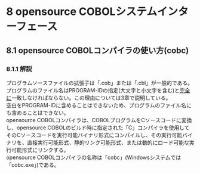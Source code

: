 # 8 opensource COBOLシステムインターフェース
## 8.1 opensource COBOLコンパイラの使い方(cobc)
### 8.1.1 解説

プログラムソースファイルの拡張子は「.cob」または「.cbl」が一般的である。  
プログラムのファイル名はPROGRAM-IDの指定(大文字と小文字を含む)と<u>完全に</u>一致しなければならない。この理由については3章で説明している。  
空白をPROGRAM-IDに含めることはできないため、プログラムのファイル名にも含めることはできない。  
opensource COBOLコンパイラは、COBOLプログラムをCソースコードに変換し、opensource COBOLのビルド時に指定された「C」コンパイラを使用してそのCソースコードを実行可能バイナリ形式にコンパイルし、その実行可能バイナリを、直接実行可能形式、静的リンク可能形式、または動的にロード可能な実行可能形式にリンクする。  
opensource COBOLコンパイラの名称は「cobc」(Windowsシステムでは「cobc.exe」)である。
